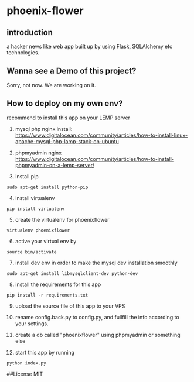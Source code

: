 phoenix-flower
==============

## introduction
a hacker news like web app built up by using Flask, SQLAlchemy etc technologies.

## Wanna see a Demo of this project?
Sorry, not now. We are working on it.

## How to deploy on my own env?
recommend to install this app on your LEMP server

1. mysql php nginx install:
https://www.digitalocean.com/community/articles/how-to-install-linux-apache-mysql-php-lamp-stack-on-ubuntu

2. phpmyadmin nginx
https://www.digitalocean.com/community/articles/how-to-install-phpmyadmin-on-a-lemp-server/

3.  install pip
```
sudo apt-get install python-pip
```
4. install virtualenv
```
pip install virtualenv
```

5. create the virtualenv for phoenixflower
```
virtualenv phoenixflower
```

6. active your virtual env by
```
source bin/activate
```

7. install dev env in order to make the mysql dev installation smoothly
```
sudo apt-get install libmysqlclient-dev python-dev
```
8. install the requirements for this app
```
pip install -r requirements.txt
```

9. upload the source file of this app to your VPS

10. rename config.back.py  to config.py, and fullfill the info according to your settings.

11. create a db called "phoenixflower" using phpmyadmin or something else

12. start this app by running
```
python index.py
```

##License
MIT
